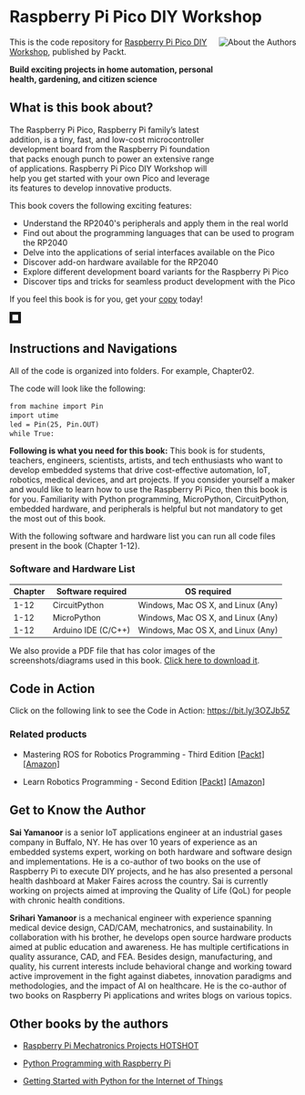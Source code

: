 # Raspberry Pi Pico DIY Workshop

<a href="https://www.packtpub.com/product/raspberry-pi-pico-diy-workshop/9781801814812?utm_source=github&utm_medium=repository&utm_campaign=9781801814812"><img src="https://static.packt-cdn.com/products/9781801814812/cover/smaller" alt="About the Authors" height="256px" align="right"></a>

This is the code repository for [Raspberry Pi Pico DIY Workshop](https://www.packtpub.com/product/raspberry-pi-pico-diy-workshop/9781801814812?utm_source=github&utm_medium=repository&utm_campaign=9781801814812), published by Packt.

**Build exciting projects in home automation, personal health, gardening, and citizen science**

## What is this book about?
The Raspberry Pi Pico, Raspberry Pi family’s latest addition, is a tiny, fast, and low-cost microcontroller development board from the Raspberry Pi foundation that packs enough punch to power an extensive range of applications. Raspberry Pi Pico DIY Workshop will help you get started with your own Pico and leverage its features to develop innovative products. 

This book covers the following exciting features:
* Understand the RP2040's peripherals and apply them in the real world
* Find out about the programming languages that can be used to program the RP2040
* Delve into the applications of serial interfaces available on the Pico
* Discover add-on hardware available for the RP2040
* Explore different development board variants for the Raspberry Pi Pico
* Discover tips and tricks for seamless product development with the Pico

If you feel this book is for you, get your [copy](https://www.amazon.com/dp/1801814813) today!

<a href="https://www.packtpub.com/?utm_source=github&utm_medium=banner&utm_campaign=GitHubBanner"><img src="https://raw.githubusercontent.com/PacktPublishing/GitHub/master/GitHub.png" 
alt="https://www.packtpub.com/" border="5" /></a>

## Instructions and Navigations
All of the code is organized into folders. For example, Chapter02.

The code will look like the following:
```
from machine import Pin
import utime
led = Pin(25, Pin.OUT)
while True:
```

**Following is what you need for this book:**
This book is for students, teachers, engineers, scientists, artists, and tech enthusiasts who want to develop embedded systems that drive cost-effective automation, IoT, robotics, medical devices, and art projects. If you consider yourself a maker and would like to learn how to use the Raspberry Pi Pico, then this book is for you. Familiarity with Python programming, MicroPython, CircuitPython, embedded hardware, and peripherals is helpful but not mandatory to get the most out of this book.

With the following software and hardware list you can run all code files present in the book (Chapter 1-12).
### Software and Hardware List
| Chapter | Software required | OS required |
| -------- | ------------------------------------ | ----------------------------------- |
| 1-12 | CircuitPython | Windows, Mac OS X, and Linux (Any) |
| 1-12 | MicroPython | Windows, Mac OS X, and Linux (Any) |
| 1-12 | Arduino IDE (C/C++) | Windows, Mac OS X, and Linux (Any) |

We also provide a PDF file that has color images of the screenshots/diagrams used in this book. [Click here to download it](https://static.packt-cdn.com/downloads/9781801814812_ColorImages.pdf).

## Code in Action

Click on the following link to see the Code in Action:
https://bit.ly/3OZJb5Z

### Related products
* Mastering ROS for Robotics Programming - Third Edition [[Packt]](https://www.packtpub.com/product/mastering-ros-for-robotics-programming-third-edition/9781801071024?utm_source=github&utm_medium=repository&utm_campaign=9781801071024) [[Amazon]](https://www.amazon.com/dp/1801071020)

* Learn Robotics Programming - Second Edition [[Packt]](https://www.packtpub.com/product/learn-robotics-programming-second-edition/9781839218804?utm_source=github&utm_medium=repository&utm_campaign=9781839218804) [[Amazon]](https://www.amazon.com/dp/1839218800)

## Get to Know the Author
**Sai Yamanoor**
is a senior IoT applications engineer at an industrial gases company in Buffalo, NY. He has over 10 years of experience as an embedded systems expert, working on both hardware and software design and implementations. He is a co-author of two books on the use of Raspberry Pi to execute DIY projects, and he has also presented a personal health dashboard at Maker Faires across the country. Sai is currently working on projects aimed at improving the Quality of Life (QoL) for people with chronic health conditions.

**Srihari Yamanoor**
is a mechanical engineer with experience spanning medical device design, CAD/CAM, mechatronics, and sustainability. In collaboration with his brother, he develops open source hardware products aimed at public education and awareness. He has multiple certifications in quality assurance, CAD, and FEA. Besides design, manufacturing, and quality, his current interests include behavioral change and working toward active improvement in the fight against diabetes, innovation paradigms and methodologies, and the impact of AI on healthcare. He is the co-author of two books on Raspberry Pi applications and writes blogs on various topics.

## Other books by the authors
* [Raspberry Pi Mechatronics Projects HOTSHOT](https://www.packtpub.com/product/raspberry-pi-mechatronics-projects-hotshot/9781849696227?utm_source=github&utm_medium=repository&utm_campaign=9781849696227)

* [Python Programming with Raspberry Pi](https://www.packtpub.com/product/python-programming-with-raspberry-pi/9781786467577?utm_source=github&utm_medium=repository&utm_campaign=9781786467577)

* [Getting Started with Python for the Internet of Things](https://www.packtpub.com/product/getting-started-with-python-for-the-internet-of-things/9781838555795?utm_source=github&utm_medium=repository&utm_campaign=9781838555795)
